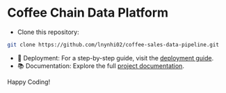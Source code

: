 # Coffee Chain Data Platform

- Clone this repository:
```bash
git clone https://github.com/lnynhi02/coffee-sales-data-pipeline.git
```
- 🚀 Deployment: For a step-by-step guide, visit the <a href='https://lnynhi02.github.io/coffee-sales-dp-docs/overview/' target='_blank'>deployment guide</a>.
- 📚 Documentation: Explore the full <a href='https://lnynhi02.github.io/coffee-sales-dp-docs/' target='_blank'>project documentation</a>.

Happy Coding!
